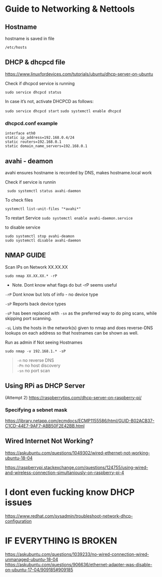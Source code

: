 # Guide to Networking & Nettools


## Hostname

hostname is saved in file

`/etc/hosts`

## DHCP & dhcpcd file

https://www.linuxfordevices.com/tutorials/ubuntu/dhcp-server-on-ubuntu

Check if dhcpcd service is running 

`sudo service dhcpcd status`

In case it’s not, activate DHCPCD as follows:

`sudo service dhcpcd start`
`sudo systemctl enable dhcpcd`


### dhcpcd.conf example

```
interface eth0
static ip_address=192.168.0.4/24
static routers=192.168.0.1
static domain_name_servers=192.168.0.1

```

## avahi - deamon

avahi ensures hostname is recorded by DNS, makes hostname.local work

Check if service is runnin

` sudo systemctl status avahi-daemon`

To check files

`systemctl list-unit-files "*avahi*"`

To restart Service
`sudo systemctl enable avahi-daemon.service`

to disable service

`sudo systemctl stop avahi-deamon` <br>
`sudo systemctl disable avahi-daemon`




## NMAP GUIDE

Scan IPs on Network XX.XX.XX

`sudo nmap XX.XX.XX.* -rP`

* Note. Dont know what flags do but -rP seems useful

`-rP`   Dont know but lots of info - no device type


`-sP`   Reports back device types

`-sP` has been replaced with `-sn` as the preferred way to do ping scans, while skipping port scanning.

`-sL`  Lists the hosts in the network(s) given to nmap and does reverse-DNS lookups on each address so that hostnames can be shown as well.

Run as admin if Not seeing Hostnames

`sudo nmap -v 192.168.1.* -sP `  


> `-n` no reverse DNS <br>
> `-Pn` no host discovery <br>
> `-sn` no port scan <br>


## Using RPi as DHCP Server
(Attempt 2)
https://raspberrytips.com/dhcp-server-on-raspberry-pi/


### Specifying a sebnet mask
https://library.netapp.com/ecmdocs/ECMP1155586/html/GUID-B02ACB37-C1CD-44E7-9AF7-ABB50F2E42BB.html


## Wired Internet Not Working?
https://askubuntu.com/questions/1049302/wired-ethernet-not-working-ubuntu-18-04

https://raspberrypi.stackexchange.com/questions/124755/using-wired-and-wireless-connection-simultaniously-on-raspberry-pi-4

# I dont even fucking know DHCP issues
https://www.redhat.com/sysadmin/troubleshoot-network-dhcp-configuration

# IF EVERYTHING IS BROKEN

https://askubuntu.com/questions/1039233/no-wired-connection-wired-unmanaged-ubuntu-18-04
https://askubuntu.com/questions/906636/ethernet-adapter-was-disable-on-ubuntu-17-04/909185#909185
